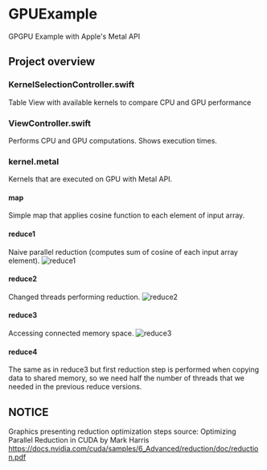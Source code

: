 # GPUExample
GPGPU Example with Apple's Metal API

## Project overview
### KernelSelectionController.swift
Table View with available kernels to compare CPU and GPU performance

### ViewController.swift
Performs CPU and GPU computations. Shows execution times.

### kernel.metal
Kernels that are executed on GPU with Metal API.

#### map
Simple map that applies cosine function to each element of input array.

#### reduce1
Naive parallel reduction (computes sum of cosine of each input array element).
![reduce1](https://raw.githubusercontent.com/mateuszbuda/GPUExample/master/reduce1.png)

#### reduce2
Changed threads performing reduction.
![reduce2](https://raw.githubusercontent.com/mateuszbuda/GPUExample/master/reduce2.png)

#### reduce3
Accessing connected memory space.
![reduce3](https://raw.githubusercontent.com/mateuszbuda/GPUExample/master/reduce3.png)

#### reduce4
The same as in reduce3 but first reduction step is performed when copying data to shared memory, so we need half the number of threads that we needed in the previous reduce versions.

## NOTICE
Graphics presenting reduction optimization steps source:
Optimizing Parallel Reduction in CUDA by Mark Harris
https://docs.nvidia.com/cuda/samples/6_Advanced/reduction/doc/reduction.pdf
